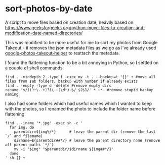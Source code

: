 # sort-photos-by-date

A script to move files based on creation date, heavily based on https://www.geeksforgeeks.org/python-move-files-to-creation-and-modification-date-named-directories/

This was modified to be more useful for me to sort my photos from Google Takeout - it removes the json metadata files as we go as I've already used [google-photos-takeout-helper](https://github.com/TheLastGimbus/GooglePhotosTakeoutHelper/) to reattach the metadata.

I found the flattening function to be a bit annoying in Python, so I settled on a couple of shell commands:
```
find . -mindepth 2 -type f -exec mv -t . --backup=t '{}' + #move all files from sub folders, backup with number if already exists
find . -empty -type d -delete #remove empty dirs
rename 's/((?:\..+)?)\.~(\d+)~$/_$2$1/' *.~*~ #remove stupid backup naming
```

I also had some folders which had useful names which I wanted to keep with the photos, so I renamed the photo to include the folder name before flattening:
```
find . -iname '*.jpg' -exec sh -c '
  for img; do
    parentdir=${img%/*}      # leave the parent dir (remove the last `/` and filename)
    dirname=${parentdir##*/} # leave the parent directory name (remove all parent paths `*/`)
    mv -i "$img" "$parentdir/$dirname ${img##*/}"
  done
' sh {} +
```
